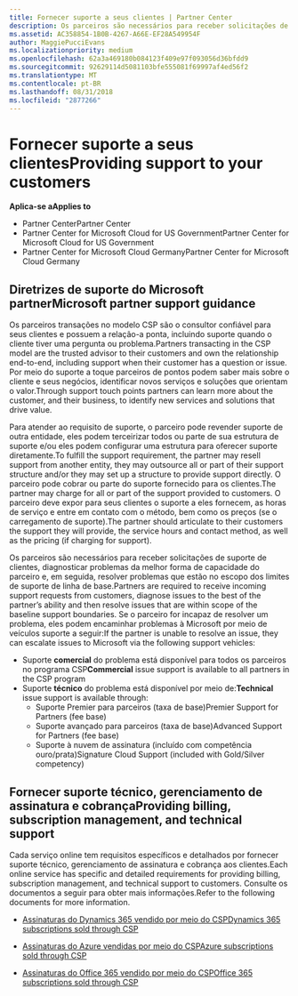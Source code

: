 ```yaml
---
title: Fornecer suporte a seus clientes | Partner Center
description: Os parceiros são necessários para receber solicitações de suporte de clientes, diagnosticar problemas da melhor forma de capacidade do parceiro e, em seguida, resolver problemas que estão no escopo dos limites de suporte de linha de base.
ms.assetid: AC358854-1B0B-4267-A66E-EF28A549954F
author: MaggiePucciEvans
ms.localizationpriority: medium
ms.openlocfilehash: 62a3a469180b084123f409e97f093056d36bfdd9
ms.sourcegitcommit: 92629114d5081103bfe555081f69997af4ed56f2
ms.translationtype: MT
ms.contentlocale: pt-BR
ms.lasthandoff: 08/31/2018
ms.locfileid: "2877266"
---
```

# <a name="providing-support-to-your-customers"></a><span data-ttu-id="408ca-103">Fornecer suporte a seus clientes</span><span class="sxs-lookup"><span data-stu-id="408ca-103">Providing support to your customers</span></span>

**<span data-ttu-id="408ca-104">Aplica-se a</span><span class="sxs-lookup"><span data-stu-id="408ca-104">Applies to</span></span>**

-  <span data-ttu-id="408ca-105">Partner Center</span><span class="sxs-lookup"><span data-stu-id="408ca-105">Partner Center</span></span>
-  <span data-ttu-id="408ca-106">Partner Center for Microsoft Cloud for US Government</span><span class="sxs-lookup"><span data-stu-id="408ca-106">Partner Center for Microsoft Cloud for US Government</span></span>
-  <span data-ttu-id="408ca-107">Partner Center for Microsoft Cloud Germany</span><span class="sxs-lookup"><span data-stu-id="408ca-107">Partner Center for Microsoft Cloud Germany</span></span>

## <a name="microsoft-partner-support-guidance"></a><span data-ttu-id="408ca-108">Diretrizes de suporte do Microsoft partner</span><span class="sxs-lookup"><span data-stu-id="408ca-108">Microsoft partner support guidance</span></span>

<span data-ttu-id="408ca-109">Os parceiros transações no modelo CSP são o consultor confiável para seus clientes e possuem a relação-a ponta, incluindo suporte quando o cliente tiver uma pergunta ou problema.</span><span class="sxs-lookup"><span data-stu-id="408ca-109">Partners transacting in the CSP model are the trusted advisor to their customers and own the relationship end-to-end, including support when their customer has a question or issue.</span></span> <span data-ttu-id="408ca-110">Por meio do suporte a toque parceiros de pontos podem saber mais sobre o cliente e seus negócios, identificar novos serviços e soluções que orientam o valor.</span><span class="sxs-lookup"><span data-stu-id="408ca-110">Through support touch points partners can learn more about the customer, and their business, to identify new services and solutions that drive value.</span></span>

<span data-ttu-id="408ca-111">Para atender ao requisito de suporte, o parceiro pode revender suporte de outra entidade, eles podem terceirizar todos ou parte de sua estrutura de suporte e/ou eles podem configurar uma estrutura para oferecer suporte diretamente.</span><span class="sxs-lookup"><span data-stu-id="408ca-111">To fulfill the support requirement, the partner may resell support from another entity, they may outsource all or part of their support structure and/or they may set up a structure to provide support directly.</span></span>  <span data-ttu-id="408ca-112">O parceiro pode cobrar ou parte do suporte fornecido para os clientes.</span><span class="sxs-lookup"><span data-stu-id="408ca-112">The partner may charge for all or part of the support provided to customers.</span></span> <span data-ttu-id="408ca-113">O parceiro deve expor para seus clientes o suporte a eles fornecem, as horas de serviço e entre em contato com o método, bem como os preços (se o carregamento de suporte).</span><span class="sxs-lookup"><span data-stu-id="408ca-113">The partner should articulate to their customers the support they will provide, the service hours and contact method, as well as the pricing (if charging for support).</span></span> 

<span data-ttu-id="408ca-114">Os parceiros são necessários para receber solicitações de suporte de clientes, diagnosticar problemas da melhor forma de capacidade do parceiro e, em seguida, resolver problemas que estão no escopo dos limites de suporte de linha de base.</span><span class="sxs-lookup"><span data-stu-id="408ca-114">Partners are required to receive incoming support requests from customers, diagnose issues to the best of the partner’s ability and then resolve issues that are within scope of the baseline support boundaries.</span></span> <span data-ttu-id="408ca-115">Se o parceiro for incapaz de resolver um problema, eles podem encaminhar problemas à Microsoft por meio de veículos suporte a seguir:</span><span class="sxs-lookup"><span data-stu-id="408ca-115">If the partner is unable to resolve an issue, they can escalate issues to Microsoft via the following support vehicles:</span></span>

- <span data-ttu-id="408ca-116">Suporte **comercial** do problema está disponível para todos os parceiros no programa CSP</span><span class="sxs-lookup"><span data-stu-id="408ca-116">**Commercial** issue support is available to all partners in the CSP program</span></span>
-   <span data-ttu-id="408ca-117">Suporte **técnico** do problema está disponível por meio de:</span><span class="sxs-lookup"><span data-stu-id="408ca-117">**Technical** issue support is available through:</span></span>
    -   <span data-ttu-id="408ca-118">Suporte Premier para parceiros (taxa de base)</span><span class="sxs-lookup"><span data-stu-id="408ca-118">Premier Support for Partners (fee base)</span></span>
    -   <span data-ttu-id="408ca-119">Suporte avançado para parceiros (taxa de base)</span><span class="sxs-lookup"><span data-stu-id="408ca-119">Advanced Support for Partners (fee base)</span></span>
    -   <span data-ttu-id="408ca-120">Suporte à nuvem de assinatura (incluído com competência ouro/prata)</span><span class="sxs-lookup"><span data-stu-id="408ca-120">Signature Cloud Support (included with Gold/Silver competency)</span></span>

## <a name="providing-billing-subscription-management-and-technical-support"></a><span data-ttu-id="408ca-121">Fornecer suporte técnico, gerenciamento de assinatura e cobrança</span><span class="sxs-lookup"><span data-stu-id="408ca-121">Providing billing, subscription management, and technical support</span></span> 

<span data-ttu-id="408ca-122">Cada serviço online tem requisitos específicos e detalhados por fornecer suporte técnico, gerenciamento de assinatura e cobrança aos clientes.</span><span class="sxs-lookup"><span data-stu-id="408ca-122">Each online service has specific and detailed requirements for providing billing, subscription management, and technical support to customers.</span></span> <span data-ttu-id="408ca-123">Consulte os documentos a seguir para obter mais informações.</span><span class="sxs-lookup"><span data-stu-id="408ca-123">Refer to the following documents for more information.</span></span>

-   [<span data-ttu-id="408ca-124">Assinaturas do Dynamics 365 vendido por meio do CSP</span><span class="sxs-lookup"><span data-stu-id="408ca-124">Dynamics 365 subscriptions sold through CSP</span></span>](https://www.microsoftpartnercommunity.com/t5/CSP/Microsoft-Partner-Support-Guidance/m-p/5262#M30)

-   [<span data-ttu-id="408ca-125">Assinaturas do Azure vendidas por meio do CSP</span><span class="sxs-lookup"><span data-stu-id="408ca-125">Azure subscriptions sold through CSP</span></span>](https://www.microsoftpartnercommunity.com/t5/CSP/Microsoft-Partner-Support-Guidance/m-p/5263#M31)

-   [<span data-ttu-id="408ca-126">Assinaturas do Office 365 vendido por meio do CSP</span><span class="sxs-lookup"><span data-stu-id="408ca-126">Office 365 subscriptions sold through CSP</span></span>](https://www.microsoftpartnercommunity.com/t5/CSP/Microsoft-Partner-Support-Guidance/m-p/5264#M32)



 

 



